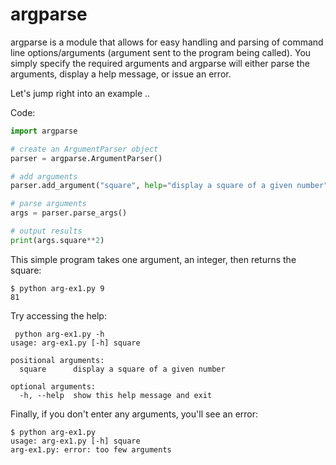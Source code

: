 # argparse

argparse is a module that allows for easy handling and parsing of command line options/arguments (argument sent to the program being called). You simply specify the required arguments and argparse will either parse the arguments, display a help message, or issue an error.

Let's jump right into an example ..

Code:

```python
import argparse

# create an ArgumentParser object
parser = argparse.ArgumentParser()

# add arguments
parser.add_argument("square", help="display a square of a given number", type=int)

# parse arguments
args = parser.parse_args()

# output results
print(args.square**2)
```

This simple program takes one argument, an integer, then returns the square:


```shell
$ python arg-ex1.py 9
81
```

Try accessing the help:

```shell
 python arg-ex1.py -h
usage: arg-ex1.py [-h] square

positional arguments:
  square      display a square of a given number

optional arguments:
  -h, --help  show this help message and exit
```

Finally, if you don't enter any arguments, you'll see an error:

```shell
$ python arg-ex1.py
usage: arg-ex1.py [-h] square
arg-ex1.py: error: too few arguments
```
